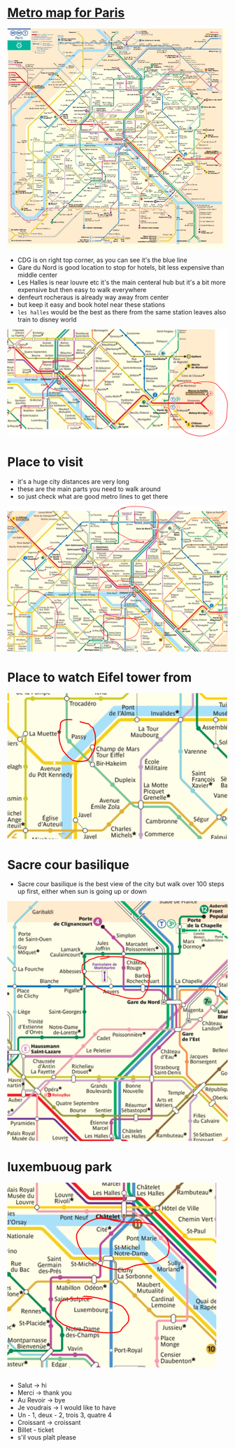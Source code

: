 # [Metro map for Paris](https://cdn.tourbytransit.com/paris/images/paris-metro-map.png)
<img src="images/metro_map.jpg">

- CDG is on right top corner, as you can see it's the blue line
- Gare du Nord is good location to stop for hotels, bit less expensive than middle center
- Les Halles is near louvre etc it's the main centeral hub but it's a bit more expensive but then easy to walk everywhere
- denfeurt rocheraus is already way away from center
- but keep it easy and book hotel near these stations
- `les halles` would be the best as there from the same station leaves also train to disney world
<img src="images/les_halles.png">

# Place to visit
- it's a huge city distances are very long
- these are the main parts you need to walk around
- so just check what are good metro lines to get there
<img src="images/distances_to_walk.png">

# Place to watch Eifel tower from
<img src="images/watch_eifel_tower_from_here.png">

# Sacre cour basilique
- Sacre cour basilique is the best view of the city but walk over 100 steps up first, either when sun is going up or down
<img src="images/city_view_100_steps_up.png">

# luxembuoug park
<img src="images/luxembuoug_park.png">

## 
- Salut -> hi
- Merci  -> thank you
- Au Revoir -> bye
- Je voudrais -> I would like to have
- Un - 1, deux - 2, trois 3, quatre 4
- Croissant -> croissant
- Billet - ticket
- s'il vous plaît  please
